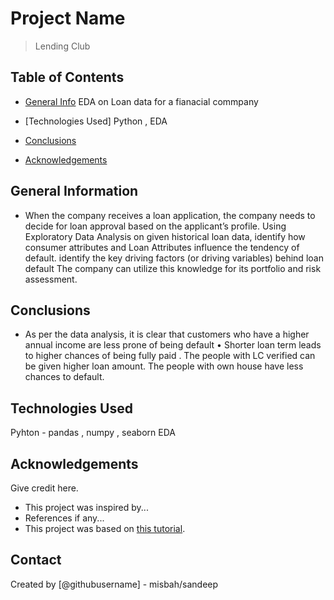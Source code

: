 # Project Name
> Lending Club

## Table of Contents
* [General Info](#general-information)
   EDA on Loan data for a fianacial commpany
   
* [Technologies Used]
   Python , EDA 
* [Conclusions](#conclusions)

* [Acknowledgements](#acknowledgements)

<!-- You can include any other section that is pertinent to your problem -->

## General Information
- When the company receives a loan application, the company needs to decide for loan approval based on the applicant’s profile.
Using Exploratory Data Analysis on given historical loan data, identify how consumer attributes and Loan Attributes influence the tendency of default.
identify the key driving factors (or driving variables) behind loan default
The company can utilize this knowledge for its portfolio and risk assessment.

<!-- You don't have to answer all the questions - just the ones relevant to your project. -->

## Conclusions
- As per the data analysis, it is clear  that customers who have a higher annual income are less prone of being default • 
Shorter loan term leads to higher chances of being fully paid .
The people with LC verified can be given higher loan amount.
The people with own house have less chances to default.


<!-- You don't have to answer all the questions - just the ones relevant to your project. -->


## Technologies Used
   Pyhton -  pandas , numpy , seaborn
   EDA

<!-- As the libraries versions keep on changing, it is recommended to mention the version of library used in this project -->

## Acknowledgements
Give credit here.
- This project was inspired by...
- References if any...
- This project was based on [this tutorial](https://www.example.com).


## Contact
Created by [@githubusername] - misbah/sandeep


